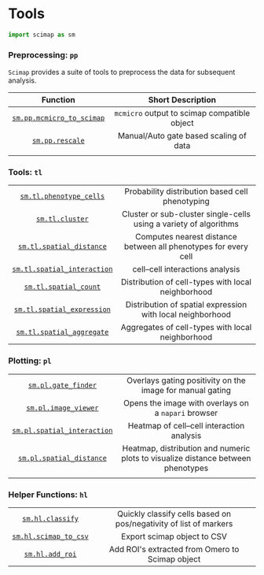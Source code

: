# Tools


``` python
import scimap as sm
```

### Preprocessing: `pp`

`Scimap` provides a suite of tools to preprocess the data for subsequent analysis.

|                          Function                          |              Short Description               |
|:----------------------------------------------------------:|:--------------------------------------------:|
| [`sm.pp.mcmicro_to_scimap`](pp/sm.pp.mcmicro_to_scimap.md) | `mcmicro` output to scimap compatible object |
|           [`sm.pp.rescale`](../pp/sm.pp.rescale)           |    Manual/Auto gate based scaling of data    |
|                                                            |                                              |

### Tools: `tl`

|                                                                |                                                                   |
|:--------------------------------------------------------------:|:-----------------------------------------------------------------:|
|     [`sm.tl.phenotype_cells`](tl/sm.tl.phenotype_cells.md)     |          Probability distribution based cell phenotyping          |
|             [`sm.tl.cluster`](tl/sm.tl.cluster.md)             | Cluster or sub-cluster single-cells using a variety of algorithms |
|    [`sm.tl.spatial_distance`](tl/sm.tl.spatial_distance.md)    |  Computes nearest distance between all phenotypes for every cell  |
| [`sm.tl.spatial_interaction`](tl/sm.tl.spatial_interaction.md) |                  cell–cell interactions analysis                  |
|       [`sm.tl.spatial_count`](tl/sm.tl.spatial_count.md)       |        Distribution of cell-types with local neighborhood         |
|  [`sm.tl.spatial_expression`](tl/sm.tl.spatial_expression.md)  |    Distribution of spatial expression with local neighborhood     |
|   [`sm.tl.spatial_aggregate`](tl/sm.tl.spatial_aggregate.md)   |         Aggregates of cell-types with local neighborhood          |



### Plotting: `pl`

|                                                                |                                                                                  |
|:--------------------------------------------------------------:|:--------------------------------------------------------------------------------:|
|         [`sm.pl.gate_finder`](pl/sm.pl.gate_finder.md)         |            Overlays gating positivity on the image for manual gating             |
|        [`sm.pl.image_viewer`](../pl/sm.pl.image_viewer)        |               Opens the image with overlays on a `napari` browser                |
| [`sm.pl.spatial_interaction`](../pl/sm.pl.spatial_interaction) |                    Heatmap of cell–cell interaction analysis                     |
|    [`sm.pl.spatial_distance`](../pl/sm.pl.spatial_distance)    | Heatmap, distribution and numeric plots to visualize distance between phenotypes |
|                                                                |                                                                                  |

### Helper Functions: `hl`

|                                          |                                                                   |
|:----------------------------------------:|:-----------------------------------------------------------------:|
| [`sm.hl.classify`](hl/sm.hl.classify.md) | Quickly classify cells based on pos/negativity of list of markers |
| [`sm.hl.scimap_to_csv`](hl/sm.hl.scimap_to_csv.md) | Export scimap object to CSV |
| [`sm.hl.add_roi`](hl/sm.hl.add_roi.md) | Add ROI's extracted from Omero to Scimap object |
